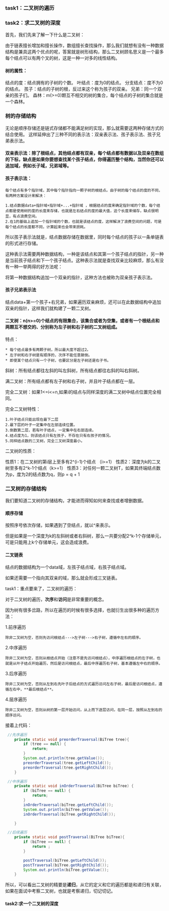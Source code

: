 ### task1：二叉树的遍历
### task2：求二叉树的深度

首先，我们先来了解一下什么是二叉树：

由于链表擅长增加和擅长操作，数组擅长查找操作，那么我们就想有没有一种数据结构是兼具这两个优点的呢，答案就是树形结构，那么二叉树顾名思义是一个最多每个结点可以有两个叉的树，这是一种一对多的线性结构。

#### 树的属性：

结点的度：结点拥有的子树的个数。
叶结点：度为0的结点。
分支结点：度不为0的结点。
孩子：结点的子树的根，反过来这个称为孩子的双亲。
兄弟：同一个双亲的孩子们。
森林：m(>=0)颗互不相交的树的集合，每个结点的子树的集合就是一个森林。

### 树的存储结构

无论是顺序存储还是链式存储都不能满足树的实现，那么就需要这两种存储方式的结合使用。
这样延伸出了三种不同的表示法：双亲表示法、孩子表示法、孩子兄弟表示法。

#### 双亲表示法：除了根结点，其他结点都有双亲，每个结点都有数据以及双亲在数组的下标，缺点是如果你要想查找某个孩子结点，你得遍历整个结构，当然你还可以追加域，例如长子域，兄弟域等。

#### 孩子表示法：

    每个结点有多个指针域，其中每个指针指向一颗子树的根结点。由于树的每个结点的度的不同，有两种方案设计来解决：

    1.结点数据data+指针域+指针域+...+指针域 ，根据结点的度来确定指针域的个数，每个结点都是使用树的度的长度来存储，也就是左右结点的度的最大值，这个长度来储存，缺点很明显，有点浪费空间。
    2.在1的基础上追加一个指针域的个数，也就是该结点的度，这样解决了浪费空间的问题，可是每个结点的长度都不同，计算起来也会带来损耗。

所以孩子表示法就是，结点数据存储在数据里，同时每个结点的孩子以一条单链表的形式进行存储。

这种表示法需要两种数据结构，一种是该结点和其第一个孩子结点的指针，另一种是当前孩子结点和下一个孩子结点。这种表示法就是查找双亲比较麻烦，那么有没有一种一举两得的好方法呢：

将第一种数据结构追加一个双亲的指针，这种方法也被称为双亲孩子表示法。

#### 孩子兄弟表示法

结点data+第一个孩子+右兄弟，如果遍历双亲麻烦，还可以在此数据结构中追加双亲的指针，这样我们就构建了一颗二叉树。

#### 二叉树：n(n>=0)个结点的有限集合，该集合或者为空集，或者有一个根结点和两颗互不想交的、分别称为左子树和右子树的二叉树组成。

特点：

    * 每个结点最多有两颗子树，所以最大度不超过2。
    * 左子树和右子树是有顺序的，次序不能任意颠倒。
    * 即使某个结点只有一个子树，也要区分是左子树还是右子书。

斜树：所有结点都往左斜的叫左斜树，所有结点都往右斜的叫右斜树。

满二叉树：所有结点都有左子树和右子树，并且叶子结点都在一层。

完全二叉树：如果1<=i<=n,如果i的结点与同样深度的满二叉树中结点位置完全相同。

完全二叉树特性：

    1.叶子结点只能出现在最下二层
    2.最下层的叶子一定集中在左部连续位置。
    3.倒数第二层，若有叶子结点，一定集中在右部连续。
    4.结点度为1，则该结点只有左孩子，不存在只有右孩子的情况。
    5.同样结点数的二叉树，完全二叉树深度最小。


二叉树的性质：

性质1：在二叉树的第i层上至多有2^(i-1)个结点 （i>=1）
性质2：深度为k的二叉树至多有2^k-1个结点（k>=1）
性质3：对任何一颗二叉树T，如果其终端结点数为p，度为2的结点数为q，则p = q + 1


### 二叉树的存储结构

我们要知道二叉树的存储结构，才能进而得知如何来查找或者增删数据。

#### 顺序存储

按照序号依次存储，如果遇到了空结点，就以^来表示。

但是如果是一个深度为k的左斜树或者右斜树，那么一共要分配2^k-1个存储单元，可是只能用上k个存储单元，这会造成浪费。


#### 二叉链表

结点的数据结构为一个data域，左孩子结点域，右孩子结点域。

如果还需要一个指向其双亲的域，那么就会形成三叉链表。


task1：重点要来了，二叉树的遍历：

对于二叉树的遍历，**次序**和**访问**是非常重要的概念。

因为树有很多岔路，所以在遍历的时候有很多选择，也就衍生出很多种的遍历方法：

1.前序遍历

    除非二叉树为空，否则先访问根结点--->左子树--->右子树，遵循中左右的顺序。

2.中序遍历

    除非二叉树为空，否则从根结点开始（注意不是先访问根结点），中序遍历根结点的左子树，也就是从叶子结点开始遍历，然后是访问根结点，最后中序遍历右子树，基本遵循左中右的顺序。

3.后序遍历

    除非二叉树为空，否则从左到右先叶子后结点的方式遍历访问左右子树，最后是访问根结点，遵循左右中，**最后根结点**。

4.层序遍历

    除非二叉树为空，否则从树的第一层开始访问，从上而下逐层访问，在同一层，按照从左到右的顺序访问。

接着上代码：

```java
 //先序遍历
    private static void preorderTraversal(BiTree tree){
        if (tree == null) {
            return;
        }
        System.out.println(tree.getValue());
        preorderTraversal(tree.getLeftChild());
        preorderTraversal(tree.getRightChild());
    }
```
```java
 //中序遍历
    private static void inOrderTraversal(BiTree biTree) {
        if (biTree == null) {
            return;
        }
        inOrderTraversal(biTree.getLeftChild());
        System.out.println(biTree.getValue());
        inOrderTraversal(biTree.getRightChild());

    }
```
```java
 //后续遍历
    private static void postTraversal(BiTree biTree){
        if (biTree == null) {
            return ;
        }

        postTraversal(biTree.getLeftChild());
        postTraversal(biTree.getRightChild());
        System.out.println(biTree.getValue());
    }
```

所以，可以看出二叉树的精要是**递归**，从它的定义和它的遍历都是和递归有关联，如果在面试中考察二叉树，也就是考察递归，切记切记。

#### task2:求一个二叉树的深度

```java

```
